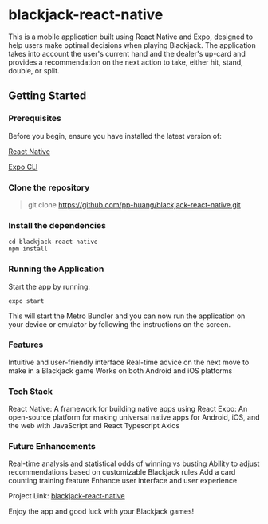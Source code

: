 # blackjack-react-native
This is a mobile application built using React Native and Expo, designed to help users make optimal decisions when playing Blackjack. The application takes into account the user's current hand and the dealer's up-card and provides a recommendation on the next action to take, either hit, stand, double, or split.

## Getting Started

### Prerequisites
Before you begin, ensure you have installed the latest version of:

[React Native](https://reactnative.dev/docs/environment-setup)

[Expo CLI](https://docs.expo.dev/get-started/installation/)

### Clone the repository
> git clone https://github.com/pp-huang/blackjack-react-native.git

### Install the dependencies
```
cd blackjack-react-native
npm install
```

### Running the Application
Start the app by running:
```
expo start
```
This will start the Metro Bundler and you can now run the application on your device or emulator by following the instructions on the screen.

### Features
Intuitive and user-friendly interface
Real-time advice on the next move to make in a Blackjack game
Works on both Android and iOS platforms

### Tech Stack
React Native: A framework for building native apps using React
Expo: An open-source platform for making universal native apps for Android, iOS, and the web with JavaScript and React
Typescript
Axios

### Future Enhancements
Real-time analysis and statistical odds of winning vs busting
Ability to adjust recommendations based on customizable Blackjack rules
Add a card counting training feature
Enhance user interface and user experience

Project Link: [blackjack-react-native](https://github.com/pp-huang/blackjack-react-native)

Enjoy the app and good luck with your Blackjack games!
